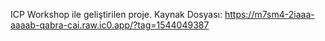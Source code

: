ICP Workshop ile geliştirilen proje.
Kaynak Dosyası: https://m7sm4-2iaaa-aaaab-qabra-cai.raw.ic0.app/?tag=1544049387
